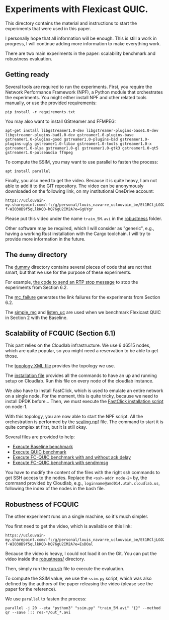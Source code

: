 # Experiments with Flexicast QUIC.

This directory contains the material and instructions to start the experiments that were used in this paper.

I personally hope that all information will be enough. This is still a work in progress, I will continue adding more information to make everything work.

There are two main experiments in the paper: scalability benchmark and robustness evaluation.

## Getting ready

Several tools are required to run the experiments.
First, you require the Network Performance Framework (NPF), a Python module that orchestrates the experiments.
You might either install NPF and other related tools manually, or use the provided requirements:

```
pip install -r requirements.txt
```

You may also want to install GStreamer and FFMPEG:

```
apt-get install libgstreamer1.0-dev libgstreamer-plugins-base1.0-dev libgstreamer-plugins-bad1.0-dev gstreamer1.0-plugins-base gstreamer1.0-plugins-good gstreamer1.0-plugins-bad gstreamer1.0-plugins-ugly gstreamer1.0-libav gstreamer1.0-tools gstreamer1.0-x gstreamer1.0-alsa gstreamer1.0-gl gstreamer1.0-gtk3 gstreamer1.0-qt5 gstreamer1.0-pulseaudio ffmpeg
```

To compute the SSIM, you may want to use parallel to fasten the process:

```
apt install parallel
```

Finally, you also need to get the video. Because it is quite heavy, I am not able to add it to the GIT repository.
The video can be anonymously downloaded on the following link, on my institutional OneDrive account:
```
https://uclouvain-my.sharepoint.com/:f:/g/personal/louis_navarre_uclouvain_be/Et1RCljLGOZDu01-f-WIO3UB9f5qLlkKQD-hQ76gU2IM2A?e=GgUYgr
```
Please put this video under the name `train_5M.avi` in the [robustness](robustness/) folder.

Other software may be required, which I will consider as "generic", e.g., having a working Rust installation with the Cargo toolchain.
I will try to provide more information in the future.

## The `dummy` directory

The [dummy](dummy/) directory contains several pieces of code that are not that smart, but that we use for the purpose of these experiments.

For example, [the code to send an RTP stop message](dummy/src/bin/send_stop.rs) to stop the experiments from Section 6.2.

The [mc_failure](dummy/src/bin/mc_failure.rs) generates the link failures for the experiments from Section 6.2.

The [simple_mc](dummy/src/bin/simple_mc.rs/) and [listen_uc](dummy/src/bin/listen_uc.rs) are used when we benchmark Flexicast QUIC in Section 2 with the Baseline.

## Scalability of FCQUIC (Section 6.1)

This part relies on the Cloudlab infrastructure.
We use 6 d6515 nodes, which are quite popular, so you might need a reservation to be able to get those.

The [topology XML file](scaling/cloudlab.xml) provides the topology we use.

The [installation file](scaling/install.sh) provides all the commands to have an up and running setup on Cloudlab.
Run this file on every node of the cloudlab instance.

We also have to install FastClick, which is used to emulate an entire network on a single node.
For the moment, this is quite tricky, because we need to install DPDK before...
Then, we must execute the [FastClick installation script](scaling/install_fastclick.sh) on node-1.

With this topology, you are now able to start the NPF script. All the orchestration is performed by the [scaling.npf](scaling/scaling.npf) file. The command to start it is quite complex at first, but it is still okay. 

Several files are provided to help:
- [Execute Baseline benchmark](scaling/baseline.sh)
- [Execute QUIC benchmark](scaling/quic.sh)
- [Execute FC-QUIC benchmark with and without ack delay](scaling/fcquic.sh)
- [Execute FC-QUIC benchmark with sendmmsg](scaling/fcquic-sendmmsg.sh)

You have to modify the content of the files with the right ssh commands to get SSH access to the nodes.
Replace the `<ssh-addr node-2>` by, the command provided by Cloudlab, e.g., `loginname@amd014.utah.cloudlab.us`, following the index of the nodes in the bash file.

## Robustness of FCQUIC

The other experiment runs on a single machine, so it's much simpler.

You first need to get the video, which is available on this link:
```
https://uclouvain-my.sharepoint.com/:f:/g/personal/louis_navarre_uclouvain_be/Et1RCljLGOZDu01-f-WIO3UB9f5qLlkKQD-hQ76gU2IM2A?e=EsDOal
```

Because the video is heavy, I could not load it on the Git.
You can put the video inside the [robustness/](robustness/) directory.

Then, simply run the [run.sh](robustness/run.sh) file to execute the evaluation.

To compute the SSIM value, we use the `ssim.py` script, which was also defined by the authors of the paper releasing the video (please see the paper for the reference).

We use `parallel` to fasten the process:

```
parallel -j 20 --eta "python3" "ssim.py" "train_5M.avi" "{}" --method qr --save ::: res-*/out_*.avi
```